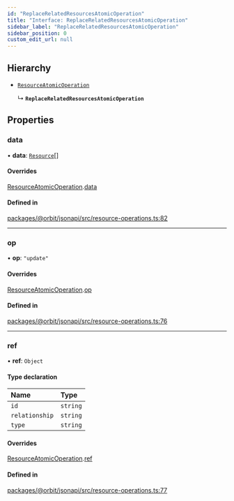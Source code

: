 ```yaml
---
id: "ReplaceRelatedResourcesAtomicOperation"
title: "Interface: ReplaceRelatedResourcesAtomicOperation"
sidebar_label: "ReplaceRelatedResourcesAtomicOperation"
sidebar_position: 0
custom_edit_url: null
---
```


## Hierarchy

- [`ResourceAtomicOperation`](ResourceAtomicOperation.md)

  ↳ **`ReplaceRelatedResourcesAtomicOperation`**

## Properties

### data

• **data**: [`Resource`](Resource.md)[]

#### Overrides

[ResourceAtomicOperation](ResourceAtomicOperation.md).[data](ResourceAtomicOperation.md#data)

#### Defined in

[packages/@orbit/jsonapi/src/resource-operations.ts:82](https://github.com/orbitjs/orbit/blob/6e0cbd41/packages/@orbit/jsonapi/src/resource-operations.ts#L82)

___

### op

• **op**: ``"update"``

#### Overrides

[ResourceAtomicOperation](ResourceAtomicOperation.md).[op](ResourceAtomicOperation.md#op)

#### Defined in

[packages/@orbit/jsonapi/src/resource-operations.ts:76](https://github.com/orbitjs/orbit/blob/6e0cbd41/packages/@orbit/jsonapi/src/resource-operations.ts#L76)

___

### ref

• **ref**: `Object`

#### Type declaration

| Name | Type |
| :------ | :------ |
| `id` | `string` |
| `relationship` | `string` |
| `type` | `string` |

#### Overrides

[ResourceAtomicOperation](ResourceAtomicOperation.md).[ref](ResourceAtomicOperation.md#ref)

#### Defined in

[packages/@orbit/jsonapi/src/resource-operations.ts:77](https://github.com/orbitjs/orbit/blob/6e0cbd41/packages/@orbit/jsonapi/src/resource-operations.ts#L77)
